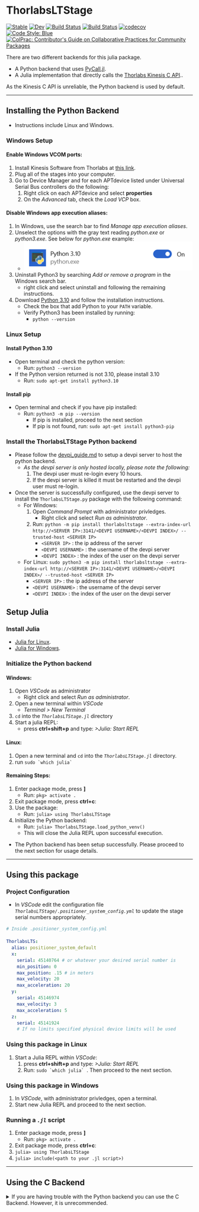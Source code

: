 # ThorlabsLTStage

[![Stable](https://img.shields.io/badge/docs-stable-blue.svg)](https://orchard-ultrasound-innovation.github.io/ThorlabsLTStage.jl/stable)
[![Dev](https://img.shields.io/badge/docs-dev-blue.svg)](https://orchard-ultrasound-innovation.github.io/ThorlabsLTStage.jl/dev)
[![Build Status](https://github.com/orchard-ultrasound-innovation/ThorlabsLTStage.jl/workflows/CI/badge.svg)](https://github.com/orchard-ultrasound-innovation/ThorlabsLTStage.jl/actions)
[![Build Status](https://app.travis-ci.com/Orchard-Ultrasound-Innovation/ThorlabsLTStage.jl.svg?branch=main)](https://app.travis-ci.com/Orchard-Ultrasound-Innovation/ThorlabsLTStage.jl)
[![codecov](https://codecov.io/gh/Orchard-Ultrasound-Innovation/ThorlabsLTStage.jl/branch/main/graph/badge.svg?token=41stEIf5vZ)](https://codecov.io/gh/Orchard-Ultrasound-Innovation/ThorlabsLTStage.jl)
[![Code Style: Blue](https://img.shields.io/badge/code%20style-blue-4495d1.svg)](https://github.com/invenia/BlueStyle)
[![ColPrac: Contributor's Guide on Collaborative Practices for Community Packages](https://img.shields.io/badge/ColPrac-Contributor's%20Guide-blueviolet)](https://github.com/SciML/ColPrac)


There are two different backends for this julia package.
* A Python backend that uses [PyCall.jl](https://github.com/JuliaPy/PyCall.jl).
* A Julia implementation that directly calls the [Thorlabs Kinesis C API](https://www.thorlabs.com/software_pages/ViewSoftwarePage.cfm?Code=Motion_Control&viewtab=0)..

As the Kinesis C API is unreliable, the Python backend is used by default.



---


## Installing the Python Backend
* Instructions include Linux and Windows.
### Windows Setup
#### Enable Windows VCOM ports:
  1. Install Kinesis Software from Thorlabs at [this link](https://www.thorlabs.com/software_pages/ViewSoftwarePage.cfm?Code=Motion_Control&viewtab=0).
  2. Plug all of the stages into your computer.
  3. Go to Device Manager and for each APTdevice listed under Universal Serial Bus controllers do the following:
      1. Right click on each APTdevice and select **properties**
      2. On the *Advanced* tab, check the *Load VCP* box.
#### Disable Windows app execution aliases:
  1. In Windows, use the search bar to find *Manage app execution aliases*. 
  2. Unselect the options with the gray text reading *python.exe* or *python3.exe*. See below for *python.exe* example:
      * ![](Python_windows_example.png)
  3. Uninstall Python3 by searching *Add or remove a program* in the Windows search bar.
        * right click and select uninstall and following the remaining instructions.
  3. Download [Python 3.10](python.org/downloads/release/python-3100/) and follow the installation instructions. 
        * Check the box that add Python to your `PATH` variable. 
        * Verify Python3 has been installed by running:
            * `python --version`

### Linux Setup
#### Install Python 3.10 
* Open terminal and check the python version: 
    * Run: `python3 --version`
* If the Python version returned is not 3.10, please install 3.10
    * Run: `sudo apt-get install python3.10`
#### Install pip
* Open terminal and check if you have pip installed:
    * Run: `python3 -m pip --version`
        * If pip is installed, proceed to the next section
        * If pip is not found, run: `sudo apt-get install python3-pip`

### Install the ThorlabsLTStage Python backend
* Please follow the [devpi_guide.md](devpi_guide.md) to setup a devpi server to host the python backend. 
    * *As the devpi server is only hosted locally, please note the following:*
        1. The devpi user must re-login every 10 hours.
        2. If the devpi server is killed it must be restarted and the devpi user must re-login.
* Once the server is successfully configured, use the devpi server to install the `ThorlabsLTStage.py` package with the following command:
    * For Windows:
        1. Open *Command Prompt* with administrator privledges.
            * Right click and select *Run as administrator*.
        2. Run: `python -m pip install thorlabsltstage --extra-index-url http://<SERVER IP>:3141/<DEVPI USERNAME>/<DEVPI INDEX>/ --trusted-host <SERVER IP>`
            * `<SERVER IP>` : the ip address of the server
            * `<DEVPI USERNAME>` : the username of the devpi server
            * `<DEVPI INDEX>` : the index of the user on the devpi server
    * For Linux: `sudo python3 -m pip install thorlabsltstage --extra-index-url http://<SERVER IP>:3141/<DEVPI USERNAME>/<DEVPI INDEX>/ --trusted-host <SERVER IP>`
        * `<SERVER IP>` : the ip address of the server
        * `<DEVPI USERNAME>` : the username of the devpi server
        * `<DEVPI INDEX>` : the index of the user on the devpi server



## Setup Julia
### Install Julia
* [Julia for Linux](https://www.digitalocean.com/community/tutorials/how-to-install-julia-programming-language-on-ubuntu-22-04).
* [Julia for Windows](https://julialang.org/downloads/).

### Initialize the Python backend
#### Windows:
1. Open *VSCode* as administrator
    * Right click and select *Run as administrator*.
2. Open a new terminal within *VSCode*
    * *Terminal > New Terminal*
3. `cd` into the *`ThorlabsLTStage.jl`* directory
4. Start a julia REPL:
    * press **ctrl+shift+p** and type: *>Julia: Start REPL*

#### Linux: 
1. Open a new terminal and `cd` into the *`ThorlabsLTStage.jl`* directory.
2. run ``sudo `which julia` ``

#### Remaining Steps:
1. Enter package mode, press **]**
    * Run: `pkg> activate .`
2. Exit package mode, press **ctrl+c**:
3. Use the package: 
    * Run: `julia> using ThorlabsLTStage`
4. Initialize the Python backend:
    * Run: `julia> ThorlabsLTStage.load_python_venv()`
    * This will close the Julia REPL upon successful execution.

* The Python backend has been setup successfully. Please proceed to the next section for usage details.



---



## Using this package

### Project Configuration
* In *VSCode* edit the configuration file *`ThorlabsLTStage/.positioner_system_config.yml`* to update the stage serial numbers appropriately. 
```yml
# Inside .positioner_system_config.yml

ThorlabsLTS:
  alias: positioner_system_default
  x:  
    serial: 45140764 # or whatever your desired serial number is
    min_position: 0
    max_position: .15 # in meters
    max_velocity: 20
    max_acceleration: 20
  y:
    serial: 45146974
    max_velocity: 3
    max_acceleration: 5
  z:
    serial: 45141924
    # If no limits specified physical device limits will be used
```

### Using this package in Linux
1. Start a Julia REPL within *VSCode*:
    1. press **ctrl+shift+p** and type: *>Julia: Start REPL*
    2. Run: ``sudo `which julia` ``. Then proceed to the next section.

### Using this package in Windows
1. In *VSCode*, with administrator privledges, open a terminal.
1. Start new Julia REPL and proceed to the next section.

### Running a *`.jl`* script
1. Enter package mode, press **]**
    * Run: `pkg> activate .`
2. Exit package mode, press **ctrl+c**:
3. `julia> using ThorlabsLTStage`
4. `julia> include(<path to your .jl script>)`



---



## Using the C Backend
<details>
<summary>If you are having trouble with the Python backend you can use the C Backend. However, it is unrecommended.</summary>
```julia
pkg> add ThorlabsLTStage
julia> using ThorlabsLTStage
julia> ps = initialize(PositionerSystem)
```
### Using this package
The C Backend now uses units from Unitful.jl

As of right now the only supported device are Thorlabs LTS150 or LTS300 stages

To connect to them:
```julia
julia> using ThorlabsLTStage
julia> ps = initialize(PositionerSystem)
```

This will print the serial numbers of all the LTS150 and LTS300 stages connected to the computer and then connect to them. 
The first stage detected will be initialized
as the X stage followed by Y and Z.

Lets say for your setup you want to change which stage is considered X, Y and Z.

Edit/Create a config file with your text editor or:
` ThorlabsLTStage.edit_config() `
 to look like the following:

```yml
# Inside .positioner_system_config.yml
ThorlabsLTS:
  alias: bigStage # This is an optional alias
  x:  
    serial: 45140764 # or whatever your desired serial number is
    min_position: 0       # [mm]
    max_position: 150     # [mm]
    max_velocity: 20      # [mm s^-1]
    max_acceleration: 20  # [mm s^-2]
  y:
    serial: 45146974
    max_velocity: 3       # [mm s^-1]
    max_acceleration: 5   # [mm s^-2]
  z:
    serial: 45141924

    # If no limits specified physical device limits will be used
```

Now when you run 
```julia
julia> ps = initialize(PositionerSystem)
```
the current stages will be configured as X, Y and Z

## Controlling the XYZ Stage
Move a single axis to a certain position:
`move_x_abs(ps, .54u"m")`

Get position of a single axis:
`get_pos_y(ps)`

Get position of all stages:
`get_pos(ps)`

If you ask a stage to move further than its available length
this package will throw an error. You can however set limits
that will prevent a stage from moving past a particular point.

For all the available commands use:

`help> PS_3D`

## Example
```julia
using Unitful

ps = initialize(PositionerSystem)

get_pos(ps)
move_xyz(ps, 5u"mm", 10u"mm", 10u"mm")
get_pos(ps)
move_x_rel(ps, 5u"mm")
get_pos(ps)

# set a new origin location for all stages
get_origin(ps)
set_origin(ps) # sets the current position as origin (0mm, 0mm, 0mm)

# absolute positions are relative to the origin
move_x_abs(ps, 5u"mm")
get_pos_x(ps)

# set the current position to be the upper limit
set_upper_limit(ps.x, get_pos(ps.x))

# this will work
move_to_origin(ps)
move_x_abs(ps, 5u"mm")

# this will error because the upper limit was set to 5 mm
move_x_abs(ps, 6u"mm")

# set a new upper limit
set_upper_limit(ps.x, get_upper_limit(ps.x)+5u"mm")

# this will now work
move_x_abs(ps, 6u"mm")
```
</details>